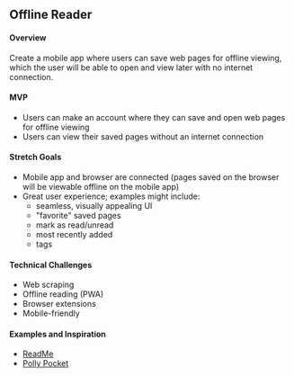 ## Offline Reader

#### Overview

Create a mobile app where users can save web pages for offline viewing, which the user will be able to open and view later with no internet connection.

#### MVP

* Users can make an account where they can save and open web pages for offline viewing
* Users can view their saved pages without an internet connection

#### Stretch Goals

* Mobile app and browser are connected (pages saved on the browser will be viewable offline on the mobile app)
* Great user experience; examples might include:
  * seamless, visually appealing UI
  * "favorite" saved pages
  * mark as read/unread
  * most recently added
  * tags

#### Technical Challenges

* Web scraping
* Offline reading (PWA)
* Browser extensions
* Mobile-friendly

#### Examples and Inspiration

* [ReadMe](https://youtu.be/SALxzPbwJ7M)
* [Polly Pocket](https://youtu.be/oeeHZJ-goRg)
